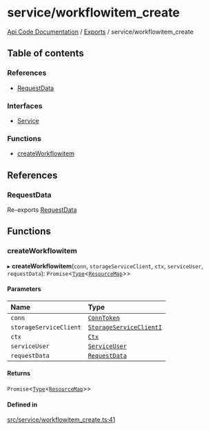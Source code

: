 # service/workflowitem\_create
 
[Api Code Documentation](../README.md) / [Exports](../modules.md) / service/workflowitem\_create

## Table of contents

### References

- [RequestData](service_workflowitem_create.md#requestdata)

### Interfaces

- [Service](../interfaces/service_workflowitem_create.Service.md)

### Functions

- [createWorkflowitem](service_workflowitem_create.md#createworkflowitem)

## References

### RequestData

Re-exports [RequestData](../interfaces/service_domain_workflow_workflowitem_create.RequestData.md)

## Functions

### createWorkflowitem

▸ **createWorkflowitem**(`conn`, `storageServiceClient`, `ctx`, `serviceUser`, `requestData`): `Promise`\<[`Type`](result.md#type)\<[`ResourceMap`](service_domain_ResourceMap.md#resourcemap)\>\>

#### Parameters

| Name | Type |
| :------ | :------ |
| `conn` | [`ConnToken`](service_conn.md#conntoken) |
| `storageServiceClient` | [`StorageServiceClientI`](../interfaces/service_Client_storage_service_h.StorageServiceClientI.md) |
| `ctx` | [`Ctx`](../interfaces/lib_ctx.Ctx.md) |
| `serviceUser` | [`ServiceUser`](../interfaces/service_domain_organization_service_user.ServiceUser.md) |
| `requestData` | [`RequestData`](../interfaces/service_domain_workflow_workflowitem_create.RequestData.md) |

#### Returns

`Promise`\<[`Type`](result.md#type)\<[`ResourceMap`](service_domain_ResourceMap.md#resourcemap)\>\>

#### Defined in

[src/service/workflowitem_create.ts:41](https://github.com/openkfw/TruBudget/blob/086d599/api/src/service/workflowitem_create.ts#L41)
